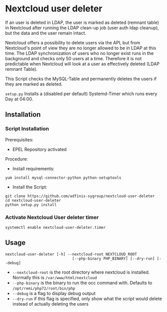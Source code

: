 # Nextcloud user deleter

If an user is deleted in LDAP, the user is marked as deleted (remnant table) in Nextcloud after running the LDAP clean-up job (user auth ldap cleanup), but the data and the user remain intact.

Nextcloud offers a possibility to delete users via the API, but from Nextcloud's point of view they are no longer allowed to be in LDAP at this time. The LDAP synchronization of users who no longer exist runs in the background and checks only 50 users at a time. Therefore it is not predictable when Nextcloud will look at a user as effectively deleted (LDAP remnant Table).

This Script checks the MySQL-Table and permanently deletes the users if they are marked as deleted.

`setup.py` Installs a (disabled per default) Systemd-Timer which runs every Day at 04:00.

## Installation

### Script Installation

Prerequisites:
- EPEL Repository activated

Procedure:
- Install requirements:
```
yum install mysql-connector-python python-setuptools
```
- Install the Script:
```
git clone https://github.com/adfinis-sygroup/nextcloud-user-deleter
cd nextcloud-user-deleter
python setup.py install
```

### Activate Nextcloud User deleter timer

```
systemctl enable nextcloud-user-deleter.timer
```

## Usage

```
nextcloud-user-deleter [-h] --nextcloud-root NEXTCLOUD_ROOT
                              [--php-binary PHP_BINARY] [--dry-run] [--debug]
```
- `--nextcloud-root` is the root directory where nextcloud is installed. Normally this is `/var/www/html/nextcloud`
- `--php-binary` is the binary to run the occ command with. Defaults to `/opt/remi/php72/root/bin/php`
- `--debug` is a flag to display debug output
- `--dry-run` if this flag is specified, only show what the script would delete instead of actually deleting the users
